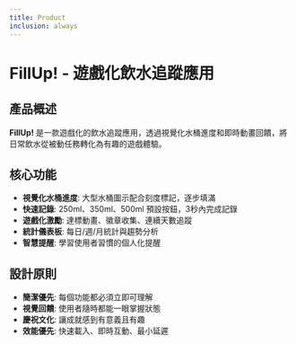 ```yaml
---
title: Product
inclusion: always
---
```


# FillUp! - 遊戲化飲水追蹤應用

## 產品概述
**FillUp!** 是一款遊戲化的飲水追蹤應用，透過視覺化水桶進度和即時動畫回饋，將日常飲水從被動任務轉化為有趣的遊戲體驗。

## 核心功能
- **視覺化水桶進度**: 大型水桶圖示配合刻度標記，逐步填滿
- **快速記錄**: 250ml、350ml、500ml 預設按鈕，3秒內完成記錄
- **遊戲化激勵**: 達標動畫、徽章收集、連續天數追蹤
- **統計儀表板**: 每日/週/月統計與趨勢分析
- **智慧提醒**: 學習使用者習慣的個人化提醒

## 設計原則
- **簡潔優先**: 每個功能都必須立即可理解
- **視覺回饋**: 使用者隨時都能一眼掌握狀態
- **慶祝文化**: 讓成就感到有意義且有趣
- **效能優先**: 快速載入、即時互動、最小延遲
